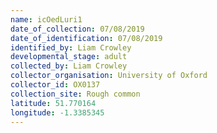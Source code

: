 ```yaml
---
name: icOedLuri1
date_of_collection: 07/08/2019
date_of_identification: 07/08/2019
identified_by: Liam Crowley
developmental_stage: adult
collected_by: Liam Crowley
collector_organisation: University of Oxford
collector_id: OX0137
collection_site: Rough common
latitude: 51.770164
longitude: -1.3385345
---
```

